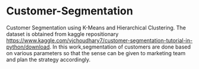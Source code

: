 # Customer-Segmentation
Customer Segmentation  using K-Means and Hierarchical Clustering.
The dataset is obtained from kaggle repositionary https://www.kaggle.com/vjchoudhary7/customer-segmentation-tutorial-in-python/download. In this work,segmentation of customers are done based on various parameters so that the sense can be given to marketing team and plan the strategy accordingly.
